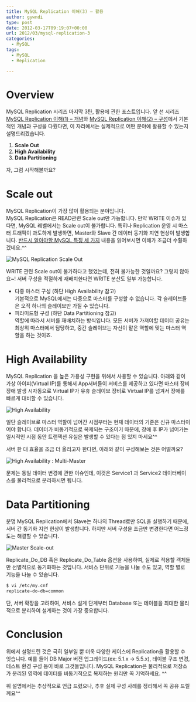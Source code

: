 ```yaml
---
title: MySQL Replication 이해(3) – 활용
author: gywndi
type: post
date: 2012-03-17T09:19:07+00:00
url: 2012/03/mysql-replication-3
categories:
  - MySQL
tags:
  - MySQL
  - Replication

---
```

# Overview

MySQL Replication 시리즈 마지막 3탄, 활용에 관한 포스트입니다. 앞 선 시리즈 [MySQL Replication 이해(1) – 개념](/2011/12/mysql-replication-1/)와 [MySQL Replication 이해(2) – 구성](/2012/02/mysql-replication-2/)에서 기본적인 개념과 구성을 다뤘다면, 이 자리에서는 실제적으로 어떤 분야에 활용할 수 있는지 설명드리겠습니다.

1. **Scale Out**
2. **High Availability**
3. **Data Partitioning**

자, 그럼 시작해볼까요?

# Scale out

MySQL Replication이 가장 많이 활용되는 분야입니다.  
MySQL Replication은 READ관련 Scale out만 가능합니다. 만약 WRITE 이슈가 있다면, MySQL 레벨에서는 Scale out이 불가합니다. 특히나 Replication 운영 시 마스터 트래픽이 과도하게 발생하면, Master와 Slave 간 데이터 동기화 지연 현상이 발생합니다. [반드시 알아야할 MySQL 특징 세 가지](/2011/12/mysql-three-features/) 내용을 읽어보시면 이해가 조금더 수훨하겠네요.^^

![MySQL Replication Scale Out](/img/2012/03/MySQL_Replication_Scale_Out1.png)

WRITE 관련 Scale out이 불가하다고 했었는데, 전혀 불가능한 것일까요? 그렇지 않아요~! 서버 구성을 적절하게 재배치한다면 WRITE 분산도 일부 가능합니다.

* 다중 마스터 구성 (하단 High Availability 참고)  
  기본적으로 MySQL에서는 다중으로 마스터를 구성할 수 없습니다. 각 슬레이브들은 오직 하나의 슬레이브만 가질 수 있습니다.
* 피라미드형  구성 (하단 Data Partitioning 참고)  
  역할에 따라서 서버를 재배치하는 방식입니다. 모든 서버가 가져야할 데이터 공유는 최상위 마스터에서 담당하고, 중간 슬레이브는 자신이 맡은 역할에 맞는 마스터 역할을 하는 것이죠.

# High Availability

MySQL Replication 을 높은 가용성 구현을 위해서 사용할 수 있습니다.  아래와 같이 가상 아이피(Virtual IP)를 통해서 App서버들이 서비스를 제공하고 있다면 마스터 장비 장애 발생 시자동으로 Virtual IP가 유휴 슬레이브 장비로 Virtual IP를 넘겨서 장애를 빠르게 대비할 수 있습니다.

![High Availability](/img/2012/03/High_Availability.png)

일단 슬레이브로 마스터 역할이 넘어간 시점부터는 현재 데이터의 기준은 신규 마스터이어야 합니다. 데이터가 비동기적으로 복제되는 구조이기 때문에, 장애 후 IP가 넘어가는 일시적인 시점 동안 트랜잭션 유실은 발생할 수 있다는 점 있지 마세요^^

서버 한 대 효율을 조금 더 올리고자 한다면, 아래와 같이 구성해보는 것은 어떨까요?

![High Availability : Multi-Master](/img/2012/03/High_Availability-Multi-master.png)

문제는 동일 데이터 변경에 관한 이슈인데, 이것은 Service1 과 Service2 데이터베이스를 물리적으로 분리하시면 됩니다.

# Data Partitioning

분명 MySQL Replication에서 Slave는 하나의 Thread로만 SQL을 실행하기 때문에, 서버 간 동기화 지연 현상이 발생합니다. 하지만 서버 구성을 조금만 변경한다면 어느정도는 해결할 수 있습니다.

![Master Scale-out](/img/2012/03/Master-Scale-out.png)

Replicate\_Do\_DB 혹은 Replicate\_Do\_Table 옵션을 사용하여, 실제로 적용할 객체들만 선별적으로 동기화하는 것입니다. 서비스 단위로 기능을 나눌 수도 있고, 역할 별로 기능을 나눌 수 있습니다.

```bash
$ vi /etc/my.cnf
replicate-do-db=common
```

단, 서버 확장을 고려하여, 서비스 설계 단계부터 Database  또는 테이블을 최대한 물리적으로 분리하여 설계하는 것이 가장 중요합니다.

# Conclusion

위에서 설명드린 것은 극히 일부일 뿐 더욱 다양한 케이스에 Replication을 활용할 수 잇습니다. 예를 들어 DB Major 버전 업그레이드(ex: 5.1.x -> 5.5.x), 테이블 구조 변경, 테스트 환경 구성 등이 바로 그것들입니다. MySQL Replication은 물리적으로 저장소가 분리된 영역에 데이터를 비동기적으로 복제하는 원리만 꼭 기억하세요. ^^

위 설명에서는 추상적으로 언급 드렸으나, 추후 실제 구성 사례를 정리해서 꼭 공유 드릴께요^^
